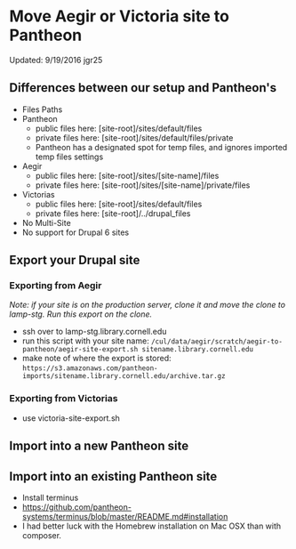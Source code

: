 # Move Aegir or Victoria site to Pantheon

Updated: 9/19/2016 jgr25

## Differences between our setup and Pantheon's
* Files Paths
 * Pantheon
	  * public files here: [site-root]/sites/default/files
	  * private files here: [site-root]/sites/default/files/private
	  * Pantheon has a designated spot for temp files, and ignores imported temp files settings
 * Aegir
	  * public files here: [site-root]/sites/[site-name]/files
	  * private files here: [site-root]/sites/[site-name]/private/files
 * Victorias
	  * public files here: [site-root]/sites/default/files
	  * private files here: [site-root]/../drupal_files
* No Multi-Site
* No support for Drupal 6 sites

## Export your Drupal site

### Exporting from Aegir
*Note: if your site is on the production server, clone it and move the clone to lamp-stg. Run this export on the clone.*

* ssh over to lamp-stg.library.cornell.edu
* run this script with your site name:
`
/cul/data/aegir/scratch/aegir-to-pantheon/aegir-site-export.sh sitename.library.cornell.edu
`
* make note of where the export is stored:
`
https://s3.amazonaws.com/pantheon-imports/sitename.library.cornell.edu/archive.tar.gz
`

### Exporting from Victorias
* use victoria-site-export.sh

## Import into a new Pantheon site

## Import into an existing Pantheon site
* Install terminus
 * https://github.com/pantheon-systems/terminus/blob/master/README.md#installation
 * I had better luck with the Homebrew installation on Mac OSX than with composer.

